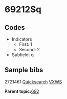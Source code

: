 # 69212$q

## Codes

-   Indicators
    -   First: 1
    -   Second: 2
-   Subfield: q

## Sample bibs

2721461 [Quicksearch](https://search.library.yale.edu/catalog/2721461) [VXWS](http://prodorbis.library.yale.edu:7014/vxws/GetHoldingsService?bibId=2721461)

**Parent topic:**[692](../../tags/692/692.md)

